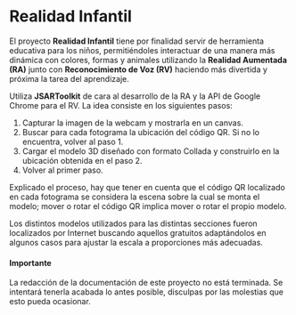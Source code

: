 Realidad Infantil
=================

El proyecto **Realidad Infantil** tiene por finalidad servir de herramienta educativa para los niños, permitiéndoles interactuar
de una manera más dinámica con colores, formas y animales utilizando la **Realidad Aumentada (RA)** junto con **Reconocimiento de 
Voz (RV)** haciendo más divertida y próxima la tarea del aprendizaje.

Utiliza **JSARToolkit** de cara al desarrollo de la RA y la API de Google Chrome para el RV. La idea consiste en los siguientes pasos:

1. Capturar la imagen de la webcam y mostrarla en un canvas.
2. Buscar para cada fotograma la ubicación del código QR. Si no lo encuentra, volver al paso 1.
3. Cargar el modelo 3D diseñado con formato Collada y construirlo en la ubicación obtenida en el paso 2.
4. Volver al primer paso.

Explicado el proceso, hay que tener en cuenta que el código QR localizado en cada fotograma se considera la escena sobre la cual se monta el modelo; 
mover o rotar el código QR implica mover o rotar el propio modelo.

Los distintos modelos utilizados para las distintas secciones fueron localizados por Internet buscando aquellos gratuitos adaptándolos en algunos casos 
para ajustar la escala a proporciones más adecuadas. 

#### Importante

La redacción de la documentación de este proyecto no está terminada. Se intentará tenerla acabada lo antes posible, 
disculpas por las molestias que esto pueda ocasionar.
